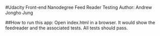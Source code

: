 #Udacity Front-end Nanodegree Feed Reader Testing
Author: Andrew Jongho Jung

##How to run this app:
Open index.html in a browser. It would show the feedreader and the associated tests. All tests should pass. 
